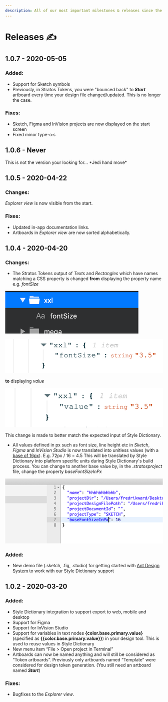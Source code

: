 ```yaml
---
description: All of our most important milestones & releases since the very beginning
---
```


# Releases ✍️

## 1.0.7 - 2020-05-05

### Added:

* Support for Sketch symbols
* Previously, in Stratos Tokens, you were "bounced back" to _**Start**_ artboard every time your design file changed/updated. This is no longer the case. 

### Fixes:

* Sketch, Figma and InVision projects are now displayed on the start screen
* Fixed minor type-o:s

## 1.0.6 - Never

This is not the version your looking for... \*Jedi hand move\*

## 1.0.5 - 2020-04-22

### Changes:

_Explorer view_ is now visible from the start.

### FIxes:

* Updated in-app documentation links.
* Artboards in _Explorer view_ are now sorted alphabetically.

## 1.0.4 - 2020-04-20

### Changes:

* The Stratos Tokens output of _Texts_ and _Rectangles_ which have names matching a CSS property is changed **from** displaying the property name e.g. _fontSize_

![In Sketch / Figma / InVision Studio](../.gitbook/assets/ska-rmavbild-2020-04-17-kl.-16.17.44.png)

![Previously generated output in Stratos Tokens ](../.gitbook/assets/ska-rmavbild-2020-04-17-kl.-16.12.00.png)

**to** displaying _value_

![New generated output in Stratos Tokens](../.gitbook/assets/ska-rmavbild-2020-04-17-kl.-16.06.35.png)

This change is made to better match the expected input of Style Dictionary.



* All values defined in px such as font size, line height etc in _Sketch_, _Figma_ and _InVision Studio_ is now translated into unitless values \(with a [base of 16px](https://learnui.design/blog/mobile-desktop-website-font-size-guidelines.html)\). E.g. 72px / 16 = 4.5 This will be translated by Style Dictionary into platform specific units during Style Dictionary's build process. You can change to another base value by, in the ._stratosproject_ file, change the property _baseFontSizeInPx_

![](../.gitbook/assets/ska-rmavbild-2020-04-17-kl.-15.55.45.png)

### **Added:**

* New demo file \(.sketch, .fig, .studio\) for getting started with [Ant Design System ](https://ant.design)to work with our Style Dictionary support

## 1.0.2 - 2020-03-20

### Added:

* Style Dictionary integration to support export to web, mobile and desktop
* Support for Figma
* Support for InVision Studio
* Support for variables in text nodes **{**color.base.primary.value**}** \(specified as **{{**color.base.primary.value**}}**\) in your design tool. This is used to reuse values in Style Dictionary
* New menu item “File &gt; Open project in Terminal”
* Artboards can now be named anything and will still be considered as “Token artboards”. Previously only artboards named “Template” were considered for design token generation. \(You still need an artboard named _**Start**_\)

### **Fixes:**

* Bugfixes to the _Explorer view_.

